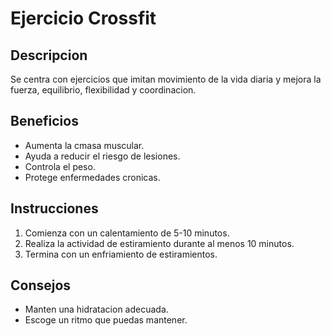 # Ejercicio Crossfit

## Descripcion
Se centra con ejercicios que imitan movimiento de la vida diaria y mejora la fuerza, equilibrio, flexibilidad y coordinacion.

## Beneficios

- Aumenta la cmasa muscular.
- Ayuda a reducir el riesgo de lesiones.
- Controla el peso.
- Protege enfermedades cronicas.

## Instrucciones

1. Comienza con un calentamiento de 5-10 minutos.
2. Realiza la actividad de estiramiento durante al menos 10 minutos.
3. Termina con un enfriamiento de estiramientos.


## Consejos 
- Manten una hidratacion adecuada.
- Escoge un ritmo que puedas mantener.